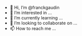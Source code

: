 - 👋 Hi, I’m @franckgaudin
- 👀 I’m interested in ...
- 🌱 I’m currently learning ...
- 💞️ I’m looking to collaborate on ...
- 📫 How to reach me ...

<!---
franckgaudin/franckgaudin is a ✨ special ✨ repository because its `README.md` (this file) appears on your GitHub profile.
You can click the Preview link to take a look at your changes.
--->
